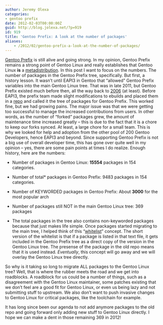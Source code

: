 ```yaml
---
author: Jeremy Olexa
categories:
- gentoo prefix
date: 2012-02-03T00:00:00Z
guid: http://blog.jolexa.net/?p=919
id: 919
title: 'Gentoo Prefix: A look at the number of packages'
aliases:
    - /2012/02/gentoo-prefix-a-look-at-the-number-of-packages/
---
```


[Gentoo Prefix][1] is still alive and going strong. In my opinion, Gentoo Prefix remains a strong point of Gentoo Linux and really establishes that Gentoo Linux **is** a [metadistribution][2]. In this post I want to focus on the numbers. The number of packages in the Gentoo Prefix tree, specifically. But first, a history lesson. It wasn&#8217;t until EAPI3 in Gentoo that &#8220;allowed&#8221; Gentoo Prefix variables into the main Gentoo Linux tree. That was in late 2011, but Gentoo Prefix existed much before then, all the way back to [2006][3] (at least). Before EAPI3, the prefix team made slight modifications to ebuilds and placed them in a [repo][4] and called it the tree of packages for Gentoo Prefix. This worked fine, but we had growing pains. The major issue was that we were getting too successful to manage the increased contributions from users. In other words, as the number of &#8220;forked&#8221; packages grew, the amount of maintenance time increased greatly &#8211; this is due to the fact that it is a chore to keep our forks synced. At least, a large chore for a small team. This is why we looked for help and adoption from the other pool of 200 Gentoo Developers, hence EAPI3 and beyond. Since supporting Gentoo Prefix is not a big use of overall developer time, this has gone over quite well in my opinion &#8211; yes, there are some pain points at times I do realize. Enough history, here are the numbers:

  * Number of packages in Gentoo Linux: **15554** packages in 154 categories.
  * Number of total* packages in Gentoo Prefix: 9483 packages in 154 categories.
  * Number of KEYWORDED packages in Gentoo Prefix: About **3000** for the most popular arch
  * Number of packages still NOT in the main Gentoo Linux tree: 369 packages

* The total packages in the tree also contains non-keyworded packages because that just makes life simple. Once packages started migrating to the main tree, I helped think of this &#8220;[whitelist][5]&#8221; concept. The short version of the whitelist is that if a package is listed in that text file, it gets included in the Gentoo Prefix tree as a direct copy of the version in the Gentoo Linux tree. The presense of the package in the old repo means that it is used instead. *Eventually*, this concept will go away and we will overlay the Gentoo Linux tree directly.

So why is it taking so long to migrate ALL packages to the Gentoo Linux tree? Well, that is where the rubber meets the road and we get into roadblocks. A roadblock for us could be a number of things, such as a disagreement with the Gentoo Linux maintainer, some patches existing that we don&#8217;t feel are a good fit for Gentoo Linux, or even us being lazy and not submitting stuff to upstream. We also don&#8217;t want to push invasive changes to Gentoo Linux for critical packages, like the toolchain for example.

It has long since been our agenda to not add anymore packages to the old repo and going forward only adding new stuff to Gentoo Linux directly. I hope we can make a dent in those remaining 369 in 2012!

 [1]: http://www.gentoo.org/proj/en/gentoo-alt/prefix/
 [2]: http://goo.gl/px3KW
 [3]: http://stats.prefix.freens.org/keywords-packages.png
 [4]: http://overlays.gentoo.org/proj/alt/browser/trunk/prefix-overlay
 [5]: http://overlays.gentoo.org/proj/alt/browser/trunk/prefix-overlay/whitelist.txt